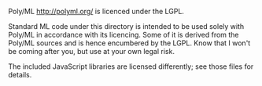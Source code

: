 Poly/ML <http://polyml.org/> is licenced under the LGPL.

Standard ML code under this directory is intended to be used solely
with Poly/ML in accordance with its licencing. Some of it is derived
from the Poly/ML sources and is hence encumbered by the LGPL. Know
that I won't be coming after you, but use at your own legal risk.

The included JavaScript libraries are licensed differently; see those
files for details.

